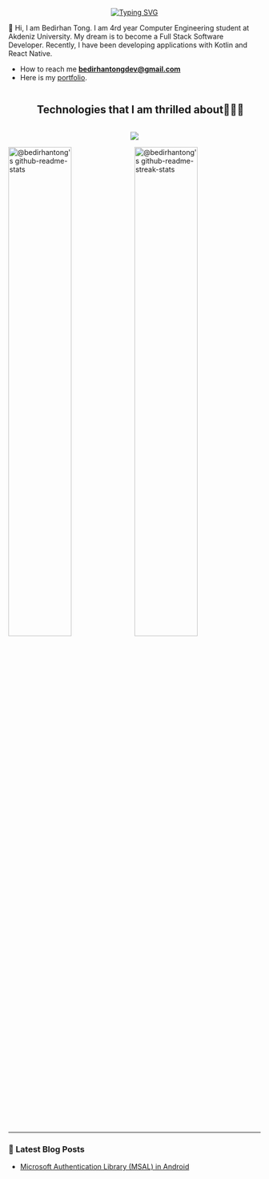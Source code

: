 
<p align="center">
<a href="https://git.io/typing-svg"><img src="https://readme-typing-svg.demolab.com?font=Poppins&pause=1000&center=true&random=false&width=435&lines=Hi+I+am+Bedirhan+Tong;Mobile+App+Developer" alt="Typing SVG" /></a>

👾 Hi, I am Bedirhan Tong. I am 4rd year Computer Engineering student at Akdeniz University. My dream is to become a Full Stack Software Developer. Recently, I have been developing applications with Kotlin and React Native.



- How to reach me **bedirhantongdev@gmail.com**
- Here is my [portfolio](https://bedirhantongdev.vercel.app/).


  

<div id="user-content-toc">
  <ul align="center">
    <summary><h2 style="display: inline-block">Technologies that I am thrilled about👨🏻‍💻</h2></summary>
  </ul>
</div>

<p align="center">
  <a href="https://skillicons.dev">
    <img src="https://skillicons.dev/icons?i=kotlin,flutter,java,git,firebase,ai,&perline=4" />
  </a>
</p>

<p align="center">

<a href="https://github.com/bedirhantong?tab=repositories"><img src="https://github-readme-stats-one-bice.vercel.app/api?username=bedirhantong&theme=dark&show_icons=true&count_private=true&hide_border=false&role=OWNER,ORGANIZATION_MEMBER,COLLABORATOR"  width="50%" alt="@bedirhantong's github-readme-stats"/></a><a href="https://github.com/bedirhantong?tab=stars"><img src="https://github-readme-streak-stats.herokuapp.com?user=bedirhantong&theme=dark&hide_border=false&date_format=M%20j%5B%2C%20Y%5D"  width="50%" alt="@bedirhantong's github-readme-streak-stats"/></a>
</p>

---

### 📝 Latest Blog Posts

- [Microsoft Authentication Library (MSAL) in Android](https://bedirhantongdev.vercel.app/blog/microsoft-authentication-library-msal-in-android)

